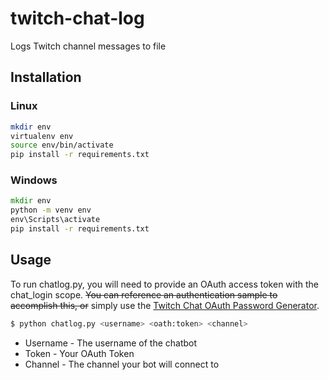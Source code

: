 # twitch-chat-log
Logs Twitch channel messages to file

## Installation

### Linux
```sh
mkdir env
virtualenv env
source env/bin/activate
pip install -r requirements.txt
```

### Windows
```bat
mkdir env
python -m venv env
env\Scripts\activate
pip install -r requirements.txt
```

## Usage
To run chatlog.py, you will need to provide an OAuth access token with the chat_login scope. ~~You can reference an authentication sample to accomplish this, or~~ simply use the [Twitch Chat OAuth Password Generator](http://twitchapps.com/tmi/).

```sh
$ python chatlog.py <username> <oath:token> <channel>
```
* Username - The username of the chatbot
* Token - Your OAuth Token
* Channel - The channel your bot will connect to
